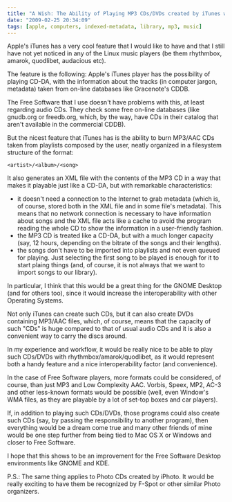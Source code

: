 ```yaml
---
title: "A Wish: The Ability of Playing MP3 CDs/DVDs created by iTunes with Free Software"
date: "2009-02-25 20:34:09"
tags: [apple, computers, indexed-metadata, library, mp3, music]
---
```


Apple's iTunes has a very cool feature that I would like to have and that I
still have not yet noticed in any of the Linux music players (be them
rhythmbox, amarok, quodlibet, audacious etc).

The feature is the following: Apple's iTunes player has the possibility of
playing CD-DA, with the information about the tracks (in computer jargon,
metadata) taken from on-line databases like Gracenote's CDDB.

The Free Software that I use doesn't have problems with this, at least
regarding audio CDs. They check some free on-line databases (like gnudb.org
or freedb.org, which, by the way, have CDs in their catalog that aren't
available in the commercial CDDB).

But the nicest feature that iTunes has is the ability to burn MP3/AAC CDs
taken from playlists composed by the user, neatly organized in a filesystem
structure of the format:

    <artist>/<album>/<song>

It also generates an XML file with the contents of the MP3 CD in a way that
makes it playable just like a CD-DA, but with remarkable characteristics:

* it doesn't need a connection to the Internet to grab metadata (which is,
  of course, stored both in the XML file and in some file's metadata). This
  means that no network connection is necessary to have information about
  songs and the XML file acts like a cache to avoid the program reading the
  whole CD to show the information in a user-friendly fashion.
* the MP3 CD is treated like a CD-DA, but with a much longer capacity (say,
  12 hours, depending on the bitrate of the songs and their lengths).
* the songs don't have to be imported into playlists and not even queued for
  playing. Just selecting the first song to be played is enough for it to
  start plaing things (and, of course, it is not always that we want to
  import songs to our library).

In particular, I think that this would be a great thing for the GNOME
Desktop (and for others too), since it would increase the interoperability
with other Operating Systems.

Not only iTunes can create such CDs, but it can also create DVDs containing
MP3/AAC files, which, of course, means that the capacity of such "CDs" is
huge compared to that of usual audio CDs and it is also a convenient way to
carry the discs around.

In my experience and workflow, it would be really nice to be able to play
such CDs/DVDs with rhythmbox/amarok/quodlibet, as it would represent both a
handy feature and a nice interoperability factor (and convenience).

In the case of Free Software players, more formats could be considered, of
course, than just MP3 and Low Complexity AAC. Vorbis, Speex, MP2, AC-3 and
other less-known formats would be possible (well, even Window's WMA files,
as they are playable by a lot of set-top boxes and car players).

If, in addition to playing such CDs/DVDs, those programs could also create
such CDs (say, by passing the responsibility to another program), then
everything would be a dream come true and many other friends of mine would
be one step further from being tied to Mac OS X or Windows and closer to
Free Software.

I hope that this shows to be an improvement for the Free Software Desktop
environments like GNOME and KDE.

P.S.: The same thing applies to Photo CDs created by iPhoto. It would be
really exciting to have them be recognized by F-Spot or other similar Photo
organizers.

